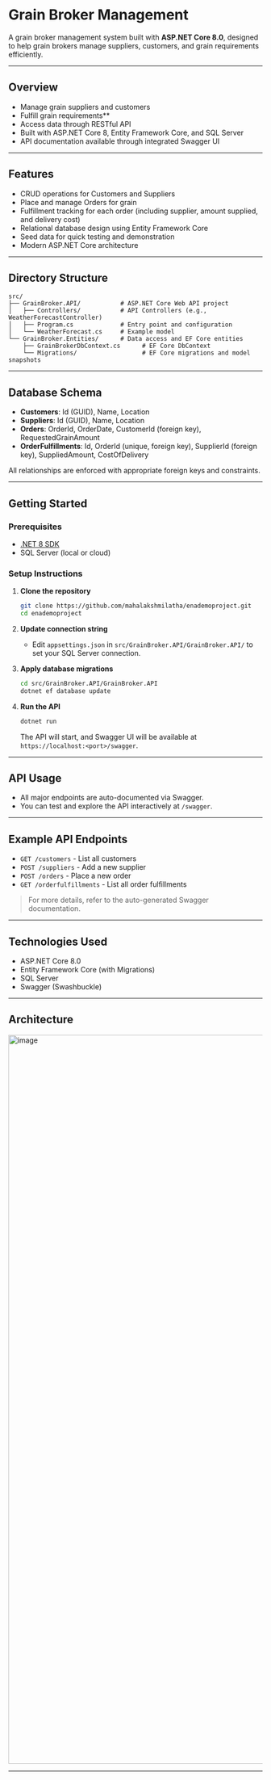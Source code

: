# Grain Broker Management

A grain broker management system built with **ASP.NET Core 8.0**, designed to help grain brokers manage suppliers, customers, and grain requirements efficiently.

---

## Overview

- Manage grain suppliers and customers
- Fulfill grain requirements**
- Access data through RESTful API
- Built with ASP.NET Core 8, Entity Framework Core, and SQL Server
- API documentation available through integrated Swagger UI

---

## Features

- CRUD operations for Customers and Suppliers
- Place and manage Orders for grain
- Fulfillment tracking for each order (including supplier, amount supplied, and delivery cost)
- Relational database design using Entity Framework Core
- Seed data for quick testing and demonstration
- Modern ASP.NET Core architecture

---

## Directory Structure

```
src/
├── GrainBroker.API/           # ASP.NET Core Web API project
│   ├── Controllers/           # API Controllers (e.g., WeatherForecastController)
│   ├── Program.cs             # Entry point and configuration
│   └── WeatherForecast.cs     # Example model
└── GrainBroker.Entities/      # Data access and EF Core entities
    ├── GrainBrokerDbContext.cs      # EF Core DbContext
    └── Migrations/                  # EF Core migrations and model snapshots
```

---

## Database Schema

- **Customers**: Id (GUID), Name, Location
- **Suppliers**: Id (GUID), Name, Location
- **Orders**: OrderId, OrderDate, CustomerId (foreign key), RequestedGrainAmount
- **OrderFulfillments**: Id, OrderId (unique, foreign key), SupplierId (foreign key), SuppliedAmount, CostOfDelivery

All relationships are enforced with appropriate foreign keys and constraints.

---

## Getting Started

### Prerequisites

- [.NET 8 SDK](https://dotnet.microsoft.com/download/dotnet/8.0)
- SQL Server (local or cloud)

### Setup Instructions

1. **Clone the repository**
    ```bash
    git clone https://github.com/mahalakshmilatha/enademoproject.git
    cd enademoproject
    ```

2. **Update connection string**
    - Edit `appsettings.json` in `src/GrainBroker.API/GrainBroker.API/` to set your SQL Server connection.

3. **Apply database migrations**
    ```bash
    cd src/GrainBroker.API/GrainBroker.API
    dotnet ef database update
    ```

4. **Run the API**
    ```bash
    dotnet run
    ```
    The API will start, and Swagger UI will be available at `https://localhost:<port>/swagger`.

---

## API Usage

- All major endpoints are auto-documented via Swagger.
- You can test and explore the API interactively at `/swagger`.

---

## Example API Endpoints

- `GET /customers` - List all customers
- `POST /suppliers` - Add a new supplier
- `POST /orders` - Place a new order
- `GET /orderfulfillments` - List all order fulfillments

> For more details, refer to the auto-generated Swagger documentation.

---

## Technologies Used

- ASP.NET Core 8.0
- Entity Framework Core (with Migrations)
- SQL Server
- Swagger (Swashbuckle)

---

## Architecture

<img width="2404" height="1444" alt="image" src="https://github.com/user-attachments/assets/ec1174f0-5f6c-4ed4-af1a-47c22c06b216" />

---


